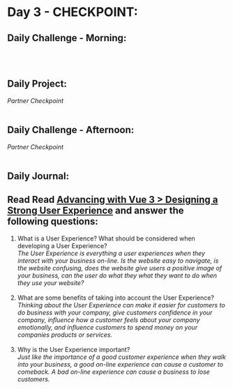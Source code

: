 # Day 3 - CHECKPOINT:

## Daily Challenge - Morning:

[]()
<br> <br>

## Daily Project:

_Partner Checkpoint_
<br> <br>

## Daily Challenge - Afternoon:

_Partner Checkpoint_
<br> <br>

## Daily Journal:

## Read Read [Advancing with Vue 3 > Designing a Strong User Experience](https://codeworksacademy.com/fs-student-guide/resources/wk7/03-CreatingGoodUx/#step-1-take-action) and answer the following questions:

1. What is a User Experience? What should be considered when developing a User Experience? <br>
   _The User Experience is everything a user experiences when they interact with your business on-line. Is the website easy to navigate, is the website confusing, does the website give users a positive image of your business, can the user do what they what they want to do when they use your website?_ <br>
   <br>
2. What are some benefits of taking into account the User Experience? <br>
   _Thinking about the User Experience can make it easier for customers to do business with your company, give customers confidence in your company, influence how a customer feels about your company emotionally, and influence customers to spend money on your companies products or services._ <br>
   <br>
3. Why is the User Experience important? <br>
   _Just like the importance of a good customer experience when they walk into your business, a good on-line experience can cause a customer to comeback. A bad on-line experience can cause a business to lose customers._
